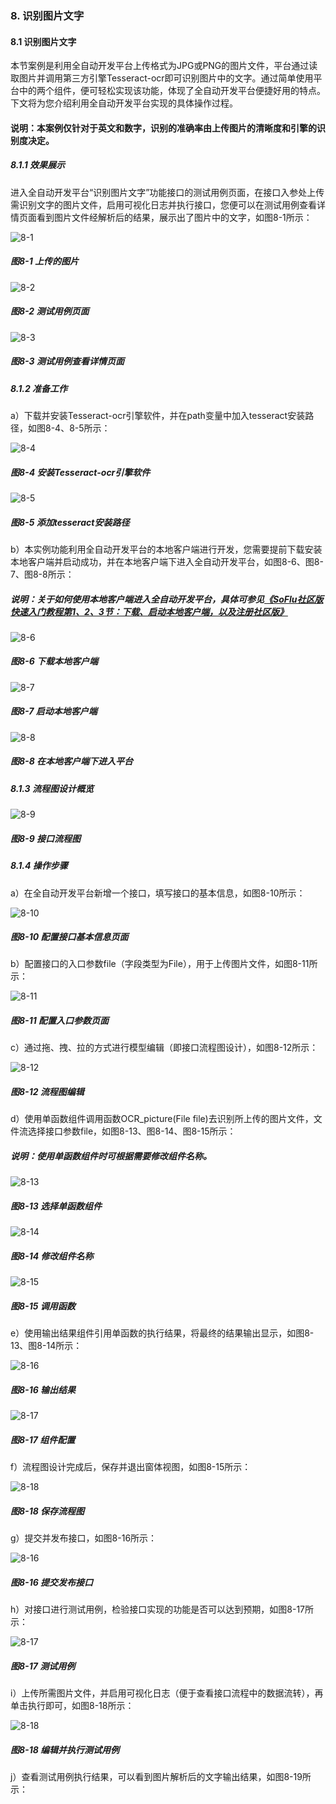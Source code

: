 ### 8. 识别图片文字

#### 8.1 识别图片文字

本节案例是利用全自动开发平台上传格式为JPG或PNG的图片文件，平台通过读取图片并调用第三方引擎Tesseract-ocr即可识别图片中的文字。通过简单使用平台中的两个组件，便可轻松实现该功能，体现了全自动开发平台便捷好用的特点。下文将为您介绍利用全自动开发平台实现的具体操作过程。

#### 说明：本案例仅针对于英文和数字，识别的准确率由上传图片的清晰度和引擎的识别度决定。

##### 8.1.1 效果展示

进入全自动开发平台“识别图片文字”功能接口的测试用例页面，在接口入参处上传需识别文字的图片文件，启用可视化日志并执行接口，您便可以在测试用例查看详情页面看到图片文件经解析后的结果，展示出了图片中的文字，如图8-1所示：

![8-1](https://www.feisuanyz.com/fsimage/alcj-image/picturerecognize/2_1.png)

##### 图8-1 上传的图片

![8-2](https://www.feisuanyz.com/fsimage/alcj-image/picturerecognize/5_12.png)

##### 图8-2 测试用例页面

![8-3](https://www.feisuanyz.com/fsimage/alcj-image/picturerecognize/2_2.png)

##### 图8-3 测试用例查看详情页面

##### 8.1.2 准备工作

a）下载并安装Tesseract-ocr引擎软件，并在path变量中加入tesseract安装路径，如图8-4、8-5所示：

![8-4](https://www.feisuanyz.com/fsimage/alcj-image/picturerecognize/3_1.png)

##### 图8-4 安装Tesseract-ocr引擎软件

![8-5](https://www.feisuanyz.com/fsimage/alcj-image/picturerecognize/3_2.png)

##### 图8-5 添加tesseract安装路径

b）本实例功能利用全自动开发平台的本地客户端进行开发，您需要提前下载安装本地客户端并启动成功，并在本地客户端下进入全自动开发平台，如图8-6、图8-7、图8-8所示：

##### 说明：关于如何使用本地客户端进入全自动开发平台，具体可参见[《SoFlu社区版快速入门教程第1、2、3节：下载、启动本地客户端，以及注册社区版》](https://gitee.com/feisuanyz/SoFlu-adp/blob/master/SoFlu%E7%A4%BE%E5%8C%BA%E7%89%88%E6%95%99%E7%A8%8B/SoFlu%E7%A4%BE%E5%8C%BA%E7%89%88%E5%BF%AB%E9%80%9F%E5%85%A5%E9%97%A8%E6%95%99%E7%A8%8B/SoFlu%E7%A4%BE%E5%8C%BA%E7%89%88%E5%BF%AB%E9%80%9F%E5%85%A5%E9%97%A8%E6%95%99%E7%A8%8B.md)

![8-6](https://www.feisuanyz.com/fsimage/alcj-image/picturerecognize/3_3.png)

##### 图8-6 下载本地客户端

![8-7](https://www.feisuanyz.com/fsimage/alcj-image/picturerecognize/3_4.png)

##### 图8-7 启动本地客户端

![8-8](https://www.feisuanyz.com/fsimage/alcj-image/picturerecognize/3_5.png)

##### 图8-8 在本地客户端下进入平台

##### 8.1.3 流程图设计概览

![8-9](https://www.feisuanyz.com/fsimage/alcj-image/picturerecognize/4_1.png)

##### 图8-9 接口流程图

##### 8.1.4 操作步骤

a）在全自动开发平台新增一个接口，填写接口的基本信息，如图8-10所示：

![8-10](https://www.feisuanyz.com/fsimage/alcj-image/picturerecognize/5_1.png)

##### 图8-10 配置接口基本信息页面

b）配置接口的入口参数file（字段类型为File），用于上传图片文件，如图8-11所示：

![8-11](https://www.feisuanyz.com/fsimage/alcj-image/picturerecognize/5_2.png)

##### 图8-11 配置入口参数页面

c）通过拖、拽、拉的方式进行模型编辑（即接口流程图设计），如图8-12所示：

![8-12](https://www.feisuanyz.com/fsimage/alcj-image/picturerecognize/5_3.png)

##### 图8-12 流程图编辑

d）使用单函数组件调用函数OCR_picture(File file)去识别所上传的图片文件，文件流选择接口参数file，如图8-13、图8-14、图8-15所示：

##### 说明：使用单函数组件时可根据需要修改组件名称。

![8-13](https://www.feisuanyz.com/fsimage/alcj-image/picturerecognize/5_4.png)

##### 图8-13 选择单函数组件

![8-14](https://www.feisuanyz.com/fsimage/alcj-image/picturerecognize/5_5.png)

##### 图8-14 修改组件名称

![8-15](https://www.feisuanyz.com/fsimage/alcj-image/picturerecognize/5_6.png)

##### 图8-15 调用函数

e）使用输出结果组件引用单函数的执行结果，将最终的结果输出显示，如图8-13、图8-14所示：

![8-16](https://www.feisuanyz.com/fsimage/alcj-image/picturerecognize/5_7.png)

##### 图8-16 输出结果

![8-17](https://www.feisuanyz.com/fsimage/alcj-image/picturerecognize/5_8.png)

##### 图8-17 组件配置

f）流程图设计完成后，保存并退出窗体视图，如图8-15所示：

![8-18](https://www.feisuanyz.com/fsimage/alcj-image/picturerecognize/5_9.png)

##### 图8-18 保存流程图

g）提交并发布接口，如图8-16所示：

![8-16](https://www.feisuanyz.com/fsimage/alcj-image/picturerecognize/5_10.png)

##### 图8-16 提交发布接口

h）对接口进行测试用例，检验接口实现的功能是否可以达到预期，如图8-17所示：

![8-17](https://www.feisuanyz.com/fsimage/alcj-image/picturerecognize/5_11.png)

##### 图8-17 测试用例

i）上传所需图片文件，并启用可视化日志（便于查看接口流程中的数据流转），再单击执行即可，如图8-18所示：

![8-18](https://www.feisuanyz.com/fsimage/alcj-image/picturerecognize/5_12.png)

##### 图8-18 编辑并执行测试用例

j）查看测试用例执行结果，可以看到图片解析后的文字输出结果，如图8-19所示：

